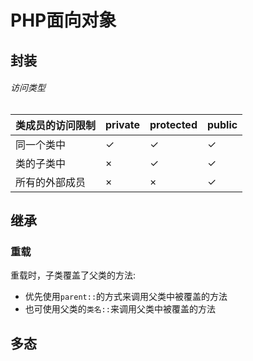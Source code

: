 PHP面向对象
========
## 封装
###### 访问类型
|类成员的访问限制|private|protected|public|
|----------------|-------|---------|------|
|同一个类中|✓|✓|✓|
|类的子类中|×|✓|✓|
|所有的外部成员|×|×|✓|
## 继承
### 重载

重载时，子类覆盖了父类的方法:

* 优先使用` parent:: `的方式来调用父类中被覆盖的方法
* 也可使用父类的` 类名:: `来调用父类中被覆盖的方法

## 多态
